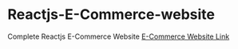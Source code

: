 # Reactjs-E-Commerce-website
Complete Reactjs E-Commerce Website 
[E-Commerce Website Link](https://vegetable-ecommerce.netlify.app)
